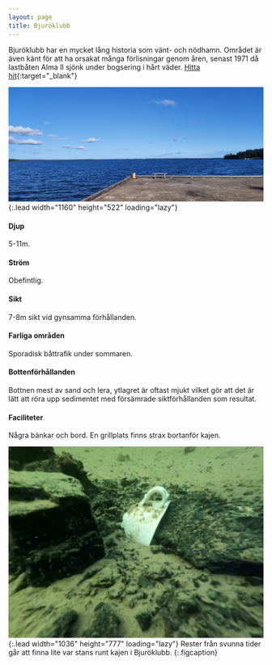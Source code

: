```yaml
---
layout: page
title: Bjuröklubb
---
```


Bjuröklubb har en mycket lång historia som vänt- och nödhamn. Området är även känt för att ha orsakat många förlisningar genom åren, senast 1971 då lastbåten Alma II sjönk under bogsering i hårt väder.
[Hitta hit](https://www.google.com/maps/dir/?api=1&origin=Current+Location&destination=64.4720603,21.576074){:target="_blank"}

![image](/assets/img/dykplatser/b_kajen.jpg){:.lead width="1160" height="522" loading="lazy"}

#### Djup

5-11m.

#### Ström

Obefintlig.

#### Sikt

7-8m sikt vid gynsamma förhållanden.

#### Farliga områden

Sporadisk båttrafik under sommaren.

#### Bottenförhållanden

Bottnen mest av sand och lera, ytlagret är oftast mjukt vilket gör att det är lätt att röra upp sedimentet med försämrade siktförhållanden som resultat.

#### Faciliteter

Några bänkar och bord. En grillplats finns strax bortanför kajen.

![image](/assets/img/dykplatser/b_porslin.jpg){:.lead width="1036" height="777" loading="lazy"}
Rester från svunna tider går att finna lite var stans runt kajen i Bjuröklubb.
{:.figcaption}
